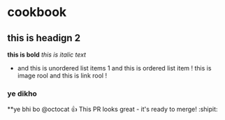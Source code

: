 # cookbook
## this is headign 2
**this is bold**
*this is italic text*
* and this is unordered list items 
1 and this is ordered list item
! this is image rool
and this is link rool !
### ye dikho
**ye bhi bo
@octocat :+1: This PR looks great - it's ready to merge! :shipit:
